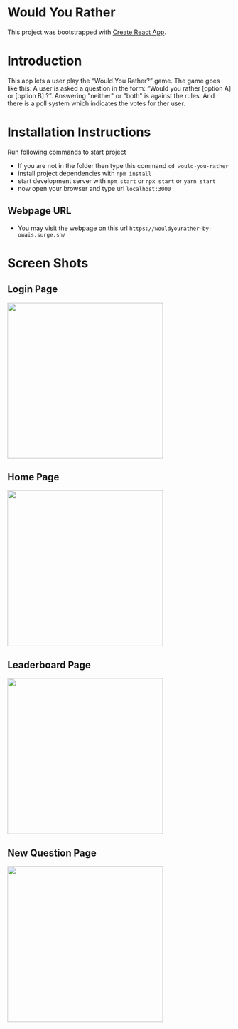 # Would You Rather
This project was bootstrapped with [Create React App](https://github.com/facebookincubator/create-react-app).

# Introduction
This app lets a user play the “Would You Rather?” game. The game goes like this: A user is asked a question in the form: “Would you rather [option A] or [option B] ?”. Answering "neither" or "both" is against the rules. And there is a poll system which indicates the votes for ther user.

# Installation Instructions

Run following commands to start project

* If you are not in the folder then type this command `cd would-you-rather`
* install project dependencies with `npm install`
* start development server with `npm start` or `npx start` or `yarn start`
* now open your browser and type url `localhost:3000`

## Webpage URL
* You may visit the webpage on this url `https://wouldyourather-by-owais.surge.sh/`

# Screen Shots

## Login Page

<img src="screenshots/login.png"  width="350">

## Home Page

<img src="screenshots/home.png"  width="350">

## Leaderboard Page

<img src="screenshots/leaderboard.png"  width="350">

## New Question Page

<img src="screenshots/newques.png"  width="350">
